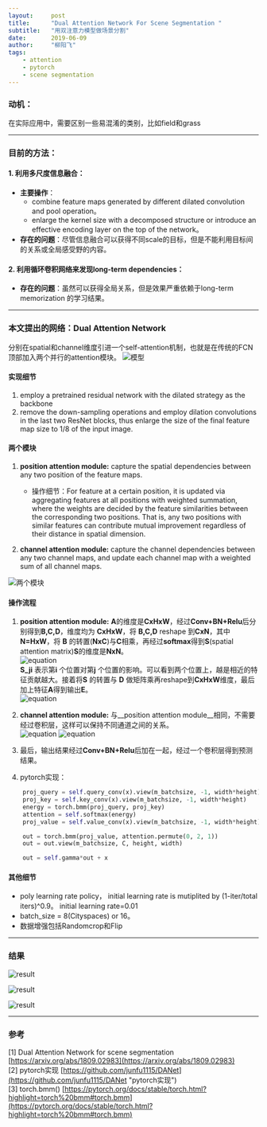 ```yaml
---
layout:     post
title:      "Dual Attention Network For Scene Segmentation "
subtitle:   "用双注意力模型做场景分割"
date:       2019-06-09
author:     "柳阳飞"
tags:
    - attention
    - pytorch
    - scene segmentation
---
```

### 动机： ###
在实际应用中，需要区别一些易混淆的类别，比如field和grass

***

### 目前的方法： ###

#### 1. 利用多尺度信息融合： ####
+ **主要操作**：
	+ combine feature maps generated by different dilated convolution and pool operation。
	+ enlarge the kernel size with a decomposed structure or introduce an effective encoding layer on the top of the network。
+ **存在的问题**：尽管信息融合可以获得不同scale的目标，但是不能利用目标间的关系或全局感受野的内容。

#### 2. 利用循环卷积网络来发现long-term dependencies： ####

+ **存在的问题**：虽然可以获得全局关系，但是效果严重依赖于long-term memorization 的学习结果。

***

### 本文提出的网络：Dual Attention Network ###

分别在spatial和channel维度引进一个self-attention机制，也就是在传统的FCN顶部加入两个并行的attention模块。
![模型](/img/20190609/model.png)

#### 实现细节 ####

1. employ a pretrained residual network with the dilated strategy as the backbone
2. remove the down-sampling operations and employ dilation convolutions in the last two ResNet blocks, thus enlarge the size of the final feature map size to 1/8 of the input image.

#### 两个模块 ####

1. **position attention module:** capture the spatial dependencies between any two position of the feature maps.
	
	* 操作细节：For feature at a certain position, it is updated via aggregating features at all positions with weighted summation, where the weights are decided by the feature similarities between the corresponding two positions. That is, any two positions with similar features can contribute mutual improvement regardless of their distance in spatial dimension.
2. **channel attention module:** capture the channel dependencies between any two channel maps, and update each channel map with a weighted sum of all channel maps.

![两个模块](/img/20190609/details.png)

#### 操作流程 ####

1. __position attention module:__ **A**的维度是**CxHxW**，经过**Conv+BN+Relu**后分别得到**B,C,D**，维度均为 **CxHxW**，将 **B,C,D** reshape 到**CxN**，其中**N=HxW**，将 **B** 的转置(**NxC**)与**C**相乘，再经过**softmax**得到**S**(spatial attention matrix)**S**的维度是**NxN**。  
   ![equation](/img/20190609/equation1.png)  
   **S_ji** 表示第**i** 个位置对第**j** 个位置的影响。可以看到两个位置上，越是相近的特征贡献越大。接着将**S** 的转置与 **D** 做矩阵乘再reshape到**CxHxW**维度，最后加上特征**A**得到输出**E**。  
   ![equation](/img/20190609/equation2.png)    

2. __channel attention module:__ 与__position attention module__相同，不需要经过卷积层，这样可以保持不同通道之间的关系。  
   ![equation](/img/20190609/equation3.png) ![equation](/img/20190609/equation4.png)  
3. 最后，输出结果经过**Conv+BN+Relu**后加在一起，经过一个卷积层得到预测结果。  
4. pytorch实现：

```python
    proj_query = self.query_conv(x).view(m_batchsize, -1, width*height).permute(0, 2, 1)
    proj_key = self.key_conv(x).view(m_batchsize, -1, width*height)
    energy = torch.bmm(proj_query, proj_key)
    attention = self.softmax(energy)
    proj_value = self.value_conv(x).view(m_batchsize, -1, width*height)

    out = torch.bmm(proj_value, attention.permute(0, 2, 1))
    out = out.view(m_batchsize, C, height, width)

    out = self.gamma*out + x
```

#### 其他细节 ####
* poly learning rate policy， initial learning rate is mutiplited by (1-iter/total iters)^0.9。 initial learning rate=0.01
* batch_size = 8(Cityspaces) or 16。
* 数据增强包括Randomcrop和Flip

***

### 结果 ###
![result](/img/20190609/result.png)  

![result](/img/20190609/result2.png)

![result](/img/20190609/result1.png)  

***

### 参考 ###
[1] Dual Attention Network for scene segmentation [https://arxiv.org/abs/1809.02983](https://arxiv.org/abs/1809.02983)  
[2] pytorch实现 [https://github.com/junfu1115/DANet](https://github.com/junfu1115/DANet "pytorch实现")  
[3] torch.bmm() [https://pytorch.org/docs/stable/torch.html?highlight=torch%20bmm#torch.bmm](https://pytorch.org/docs/stable/torch.html?highlight=torch%20bmm#torch.bmm)


